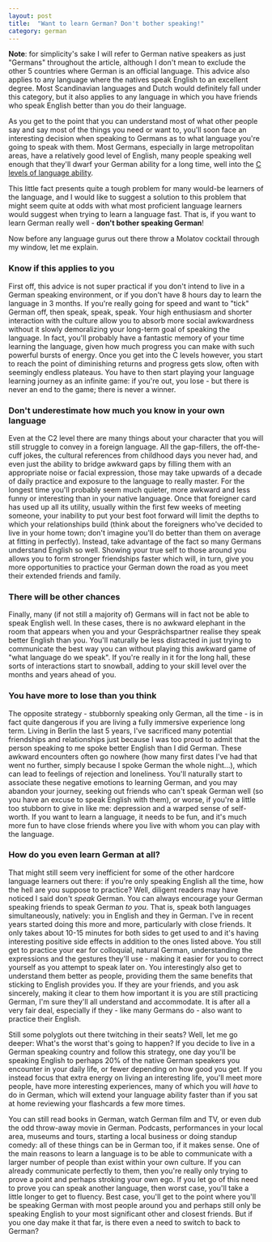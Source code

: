 ```yaml
---
layout: post
title:  "Want to learn German? Don't bother speaking!"
category: german
---
```


**Note**: for simplicity's sake I will refer to German native speakers as just "Germans" throughout the article, although I don't mean to exclude the other 5 countries where German is an official language. This advice also applies to any language where the natives speak English to an excellent degree. Most Scandinavian languages and Dutch would definitely fall under this category, but it also applies to any language in which you have friends who speak English better than you do their language.

As you get to the point that you can understand most of what other people say and say most of the things you need or want to, you'll soon face an interesting decision when speaking to Germans as to what language you're going to speak with them. Most Germans, especially in large metropolitan areas, have a relatively good level of English, many people speaking well enough that they'll dwarf your German ability for a long time, well into the [C levels of language ability](https://en.wikipedia.org/wiki/Common_European_Framework_of_Reference_for_Languages#Common_reference_levels).

This little fact presents quite a tough problem for many would-be learners of the language, and I would like to suggest a solution to this problem that might seem quite at odds with what most proficient language learners would suggest when trying to learn a language fast. That is, if you want to learn German really well - **don't bother speaking German**!

Now before any language gurus out there throw a Molatov cocktail through my window, let me explain.

### Know if this applies to you

First off, this advice is not super practical if you don't intend to live in a German speaking environment, or if you don't have 8 hours day to learn the language in 3 months. If you're really going for speed and want to "tick" German off, then speak, speak, speak. Your high enthusiasm and shorter interaction with the culture allow you to absorb more social awkwardness without it slowly demoralizing your long-term goal of speaking the language. In fact, you'll probably have a fantastic memory of your time learning the language, given how much progress you can make with such powerful bursts of energy. Once you get into the C levels however, you start to reach the point of diminishing returns and progress gets slow, often with seemingly endless plateaus. You have to then start playing your language learning journey as an infinite game: if you're out, you lose - but there is never an end to the game; there is never a winner.

### Don't underestimate how much you know in your own language

Even at the C2 level there are many things about your character that you will still struggle to convey in a foreign language. All the gap-fillers, the off-the-cuff jokes, the cultural references from childhood days you never had, and even just the ability to bridge awkward gaps by filling them with an appropriate noise or facial expression, those may take upwards of a decade of daily practice and exposure to the language to really master. For the longest time you'll probably seem much quieter, more awkward and less funny or interesting than in your native language. Once that foreigner card has used up all its utility, usually within the first few weeks of meeting someone, your inability to put your best foot forward will limit the depths to which your relationships build (think about the foreigners who've decided to live in your home town; don't imagine you'll do better than them on average at fitting in perfectly). Instead, take advantage of the fact so many Germans understand English so well. Showing your true self to those around you allows you to form stronger friendships faster which will, in turn, give you more opportunities to practice your German down the road as you meet their extended friends and family.

### There will be other chances

Finally, many (if not still a majority of) Germans will in fact not be able to speak English well. In these cases, there is no awkward elephant in the room that appears when you and your Gesprächspartner realise they speak better English than you. You'll naturally be less distracted in just trying to communicate the best way you can without playing this awkward game of "what language do we speak". If you're really in it for the long hall, these sorts of interactions start to snowball, adding to your skill level over the months and years ahead of you.

### You have more to lose than you think

The opposite strategy - stubbornly speaking only German, all the time - is in fact quite dangerous if you are living a fully immersive experience long term. Living in Berlin the last 5 years, I've sacrificed many potential friendships and relationships just because I was too proud to admit that the person speaking to me spoke better English than I did German. These awkward encounters often go nowhere (how many first dates I've had that went no further, simply because I spoke German the whole night...), which can lead to feelings of rejection and loneliness. You'll naturally start to associate these negative emotions to learning German, and you may abandon your journey, seeking out friends who can't speak German well (so you have an excuse to speak English with them), or worse, if you're a little too stubborn to give in like me: depression and a warped sense of self-worth. If you want to learn a language, it needs to be fun, and it's much more fun to have close friends where you live with whom you can play with the language.

### How do you even learn German at all?

That might still seem very inefficient for some of the other hardcore language learners out there: if you're only speaking English all the time, how the hell are you suppose to practice? Well, diligent readers may have noticed I said don't *speak* German. You can always encourage your German speaking friends to speak German *to you*. That is, speak both languages simultaneously, natively: you in English and they in German. I've in recent years started doing this more and more, particularly with close friends. It only takes about 10-15 minutes for both sides to get used to and it's having interesting positive side effects in addition to the ones listed above. You still get to practice your ear for colloquial, natural German, understanding the expressions and the gestures they'll use - making it easier for you to correct yourself as you attempt to speak later on. You interestingly also get to understand them better as people, providing them the same benefits that sticking to English provides you. If they are your friends, and you ask sincerely, making it clear to them how important it is you are still practicing German, I'm sure they'll all understand and accommodate. It is after all a very fair deal, especially if they - like many Germans do - also want to practice their English.

Still some polyglots out there twitching in their seats? Well, let me go deeper: What's the worst that's going to happen? If you decide to live in a German speaking country and follow this strategy, one day you'll be speaking English to perhaps 20% of the native German speakers you encounter in your daily life, or fewer depending on how good you get. If you instead focus that extra energy on living an interesting life, you'll meet more people, have more interesting experiences, many of which you will *have* to do in German, which will extend your language ability faster than if you sat at home reviewing your flashcards a few more times.

You can still read books in German, watch German film and TV, or even dub the odd throw-away movie in German. Podcasts, performances in your local area, museums and tours, starting a local business or doing standup comedy: all of these things can be in German too, if it makes sense. One of the main reasons to learn a language is to be able to communicate with a larger number of people than exist within your own culture. If you can already communicate perfectly to them, then you're really only trying to prove a point and perhaps stroking your own ego. If you let go of this need to prove you can speak another language, then worst case, you'll take a little longer to get to fluency. Best case, you'll get to the point where you'll be speaking German with most people around you and perhaps still only be speaking English to your most significant other and closest friends. But if you one day make it that far, is there even a need to switch to back to German?
